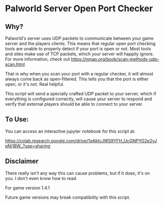 # Palworld Server Open Port Checker

## Why?

Palworld's server uses UDP packets to communicate between your game server and the players clients. This means that regular open port checking tools are unable to properly detect if your port is open or not. Most tools and sites make use of TCP packets, which your server will happily ignore. For more information, check out https://nmap.org/book/scan-methods-udp-scan.html

That is why when you scan your port with a regular checker, it will almost always come back as open-filtered. This tells you that the port is either open, or it's not. Real helpful.

This script will send a specially crafted UDP packet to your server, which if everything is configured correctly, will cause your server to respond and verify that external players should be able to connect to your server.

## To Use:

You can access an interactive jupyter notebook for this script at:

https://colab.research.google.com/drive/1qAkIcJWS9YFH_UcGNPYG2e2yJpNj1BW_?usp=sharing

## Disclaimer

There really isn't any way this can cause problems, but if it does, it's on you. I don't even know how to read. 

For game version 1.4.1

Future game versions may break compatibility with this script.
